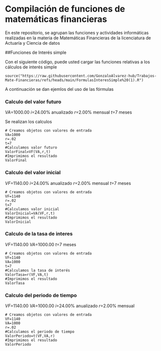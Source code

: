 # Compilación de funciones de matemáticas financieras

En este repositorio, se agrupan las funciones y actividades informáticas realizadas en la materia de Matemáticas Financieras de la licenciatura de Actuaría y Ciencia de datos

##Funciones de Interés simple

Con el siguiente código, puede usted cargar las funciones relativas a los cálculos de interés simple
```{r}
source("https://raw.githubusercontent.com/GonzaloAlvarez-hub/Trabajos-Mate-Financieras/refs/heads/main/FormulasInteresSimple%20(1).R")
```
A continuación se dan ejemlos del uso de las fórmulas
### Calculo del valor futuro
$VA$=$1000.00$
$i$=24.00% anualizado
$r$=2.00% mensual
$t$=7 meses

Se realizan los calculos
```{r}
# Creamos objetos con valores de entrada
VA=1000
r=.02
t=7
#Calculamos valor futuro
ValorFinal=VF(VA,r,t)
#Imprimimos el resultado
ValorFinal
```
### Calculo del valor inicial
$VF$=$1140.00$
$i$=24.00% anualizado
$r$=2.00% mensual
$t$=7 meses
```{r}
# Creamos objetos con valores de entrada
VF=1140
r=.02
t=7
#Calculamos valor inicial
ValorInicial=VA(VF,r,t)
#Imprimimos el resultado
ValorInicial
```

### Calculo de la tasa de interes
$VF$=$1140.00$
$VA$=$1000.00$
$t$=7 meses
```{r}
# Creamos objetos con valores de entrada
VF=1140
VA=1000
t=7
#Calculamos la tasa de interés
ValorTasa=r(VF,VA,t)
#Imprimimos el resultado
ValorTasa
```

### Calculo del periodo de tiempo
$VF$=$1140.00$
$VA$=$1000.00$
$i$=24.00% anualizado
$r$=2.00% mensual
```{r}
# Creamos objetos con valores de entrada
VF=1140
VA=1000
r=.02
#Calculamos el periodo de tiempo
ValorPeriodo=t(VF,VA,r)
#Imprimimos el resultado
ValorPeriodo
```
